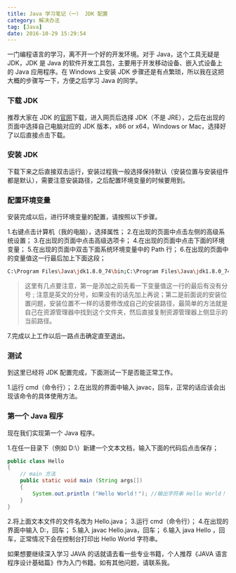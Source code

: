 ```yaml
---
title: Java 学习笔记（一） JDK 配置
category: 解决办法
tag: [Java]
date: 2016-10-29 15:29:54
---
```


一门编程语言的学习，离不开一个好的开发环境。对于 Java，这个工具无疑是 JDK，JDK 是 Java 的软件开发工具包，主要用于开发移动设备、嵌入式设备上的 Java 应用程序。在 Windows 上安装 JDK 步骤还是有点繁琐，所以我在这把大概的步骤写一下，方便之后学习 Java 的同学。<!--more-->

### 下载 JDK
推荐大家在 JDK 的[官网](http://www.oracle.com/technetwork/java/javase/downloads)下载，进入网页后选择 JDK（不是 JRE），之后在出现的页面中选择自己电脑对应的 JDK 版本，x86 or x64，Windows or Mac，选择好了以后直接点击下载。

### 安装 JDK
下载下来之后直接双击运行，安装过程我一般选择保持默认（安装位置与安装组件都是默认），需要注意安装路径，之后配置环境变量的时候要用到。

### 配置环境变量
安装完成以后，进行环境变量的配置，请按照以下步骤。

1.右键点击计算机（我的电脑），选择属性；
2.在出现的页面中点击左侧的高级系统设置；
3.在出现的页面中点击高级选项卡；
4.在出现的页面中点击下面的环境变量；
5.在出现的页面中双击下面系统环境变量中的 Path 行；
6.在出现的页面中的变量值这一行最后加上下面这段；
``` bash
C:\Program Files\Java\jdk1.8.0_74\bin;C:\Program Files\Java\jdk1.8.0_74\jre\bin;
```
>这里有几点要注意，第一是添加之前先看一下变量值这一行的最后有没有分号 ; 注意是英文的分号，如果没有的话先加上再说；第二是前面说的安装位置问题，安装位置不一样的话要修改成自己的安装路径，最简单的方法就是自己在资源管理器中找到这个文件夹，然后直接复制资源管理器上侧显示的当前路径。

7.完成以上工作以后一路点击确定直至退出。

### 测试
到这里已经将 JDK 配置完成，下面测试一下是否能正常工作。

1.运行 cmd（命令行）；
2.在出现的界面中输入 javac，回车，正常的话应该会出现该命令的具体使用方法。

### 第一个 Java 程序
现在我们实现第一个 Java 程序。

1.在任一目录下（例如 D:\）新建一个文本文档，输入下面的代码后点击保存；
``` java
public class Hello
{
    // main 方法
    public static void main (String args[])
    {
        System.out.println ("Hello World！"); //输出字符串 Hello World！
    }
}
```
2.将上面文本文件的文件名改为 Hello.java；
3.运行 cmd（命令行）；
4.在出现的界面中输入 D:，回车；
5.输入 javac Hello.java，回车；
6.输入 java Hello
，回车，正常情况下会在控制台打印出 Hello World 字符串。

如果想要继续深入学习 JAVA 的话就请去看一些专业书籍，个人推荐《JAVA 语言程序设计基础篇》作为入门书籍。如有其他问题，请联系我。